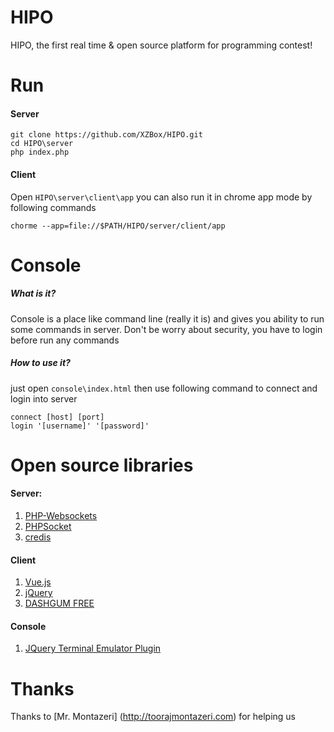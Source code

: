 # HIPO
HIPO, the first real time &amp; open source platform for programming contest!

# Run
#### Server
````
git clone https://github.com/XZBox/HIPO.git
cd HIPO\server
php index.php
````
#### Client
Open `HIPO\server\client\app` you can also run it in chrome app mode by following commands
```
chorme --app=file://$PATH/HIPO/server/client/app
```

# Console
##### What is it?
Console is a place like command line (really it is) and gives you ability to run some commands in server.
Don't be worry about security, you have to login before run any commands

##### How to use it?
just open `console\index.html` then use following command to connect and login into server
````
connect [host] [port]
login '[username]' '[password]'
````

# Open source libraries
#### Server:
1. [PHP-Websockets](https://github.com/ghedipunk/PHP-Websockets)
2. [PHPSocket](https://github.com/xzbox/PHPSocket)
3. [credis](https://github.com/colinmollenhour/credis)

#### Client
1. [Vue.js](https://vuejs.org/)
2. [jQuery](https://jquery.org/)
3. [DASHGUM FREE](https://github.com/natuchasca/Dashgum)

#### Console
1. [JQuery Terminal Emulator Plugin](http://terminal.jcubic.pl/)

# Thanks
Thanks to [Mr. Montazeri] (http://toorajmontazeri.com) for helping us
